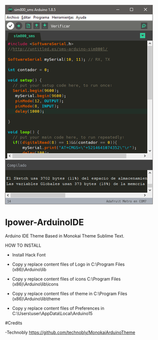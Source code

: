 ![screenshot](https://raw.githubusercontent.com/andregineer/Ipower-ArduinoIDE/master/Capture.png)

# Ipower-ArduinoIDE
Arduino IDE Theme Based in Monokai Theme Sublime Text.

HOW TO INSTALL

- Install Hack Font

- Copy y replace content files of Logo in C:\Program Files (x86)\Arduino\lib

- Copy y replace content files of icons C:\Program Files (x86)\Arduino\lib\icons

- Copy y replace content files of theme in C:\Program Files (x86)\Arduino\lib\theme

- Copy y replace content files of Preferences in C:\Users\user\AppData\Local\Arduino15


#Credits

-Technobly https://github.com/technobly/MonokaiArduinoTheme
